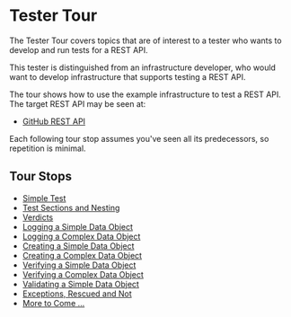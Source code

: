 # Tester Tour

The Tester Tour covers topics that are of interest to a tester who wants to develop and run tests for a REST API.

This tester is distinguished from an infrastructure developer, who would want to develop infrastructure that supports testing a REST API.

The tour shows how to use the example infrastructure to test a REST API.  The target REST API may be seen at:

- [GitHub REST API](https://developer.github.com/v3/)

Each following tour stop assumes you've seen all its predecessors, so repetition is minimal.

## Tour Stops

- [Simple Test](./tester_tour/md_files/Test.md/#simple-test)
- [Test Sections and Nesting](./tester_tour/md_files/Sections.md/#test-sections-and-nesting)
- [Verdicts](./tester_tour/md_files/Verdicts.md/#verdicts)
- [Logging a Simple Data Object](./tester_tour/md_files/DataLogSimple.md/#logging-a-simple-data-object)
- [Logging a Complex Data Object](./tester_tour/md_files/DataLogComplex.md/#logging-a-complex-data-object)
- [Creating a Simple Data Object](./tester_tour/md_files/DataNewSimple.md/#creating-a-simple-data-object)
- [Creating a Complex Data Object](./tester_tour/md_files/DataNewComplex.md/#creating-a-complex-data-object)
- [Verifying a Simple Data Object](./tester_tour/md_files/DataEqualSimple.md/#verifying-a-simple-data-object)
- [Verifying a Complex Data Object](./tester_tour/md_files/DataEqualComplex.md/#verifying-a-complex-data-object)
- [Validating a Simple Data Object](./tester_tour/md_files/DataValidSimple.md/#validating-a-simple-data-object)
- [Exceptions, Rescued and Not](./tester_tour/md_files/Exceptions.md/#exceptions-rescued-and-not)
- [More to Come ...](./tester_tour/md_files/MoreToCome.md/#more-to-come-)

